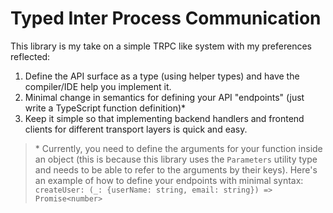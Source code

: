 # **T**yped **I**nter **P**rocess **C**ommunication

This library is my take on a simple TRPC like system with my preferences reflected:

1. Define the API surface as a type (using helper types) and have the compiler/IDE help you implement it.
2. Minimal change in semantics for defining your API "endpoints" (just write a TypeScript function definition)\*
3. Keep it simple so that implementing backend handlers and frontend clients for different transport layers is quick and easy.

> \* Currently, you need to define the arguments for your function inside an object (this is because this library uses the `Parameters` utility type and needs to be able to refer to the arguments by their keys). Here's an example of how to define your endpoints with minimal syntax: `createUser: (_: {userName: string, email: string}) => Promise<number>`
